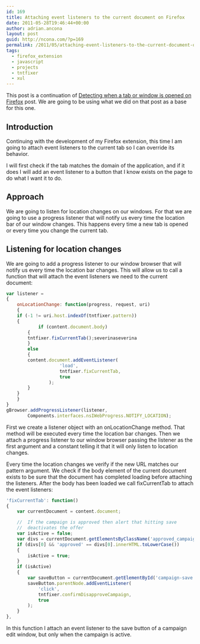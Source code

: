 ```yaml
---
id: 169
title: Attaching event listeners to the current document on Firefox
date: 2011-05-28T19:46:44+00:00
author: adrian.ancona
layout: post
guid: http://ncona.com/?p=169
permalink: /2011/05/attaching-event-listeners-to-the-current-document-on-firefox/
tags:
  - firefox_extension
  - javascript
  - projects
  - tntfixer
  - xul
---
```

This post is a continuation of [Detecting when a tab or window is opened on Firefox](http://ncona.com/2011/05/detecting-when-a-new-tab-or-window-is-open-on-firefox/ "Detecting when a new tab or window is opened on Firefox") post. We are going to be using what we did on that post as a base for this one.

## Introduction

Continuing with the development of my Firefox extension, this time I am going to attach event listeners to the current tab so I can override its behavior.

I will first check if the tab matches the domain of the application, and if it does I will add an event listener to a button that I know exists on the page to do what I want it to do.

## Approach

We are going to listen for location changes on our windows. For that we are going to use a progress listener that will notify us every time the location bar of our window changes. This happens every time a new tab is opened or every time you change the current tab.

<!--more-->

## Listening for location changes

We are going to add a progress listener to our window browser that will notify us every time the location bar changes. This will allow us to call a function that will attach the event listeners we need to the current document:

```js
var listener =
{
    onLocationChange: function(progress, request, uri)
    {
	if (-1 != uri.host.indexOf(tntfixer.pattern))
	{
            if (content.document.body)
	    {
		tntfixer.fixCurrentTab();severinaseverina
	    }
	    else
	    {
		content.document.addEventListener(
                    'load',
                    tntfixer.fixCurrentTab,
                    true
                );
	    }
	}
    }
}
gBrowser.addProgressListener(listener,
		Components.interfaces.nsIWebProgress.NOTIFY_LOCATION);
```

First we create a listener object with an onLocationChange method. That method will be executed every time the location bar changes. Then we attach a progress listener to our window browser passing the listener as the first argument and a constant telling it that it will only listen to location changes.

Every time the location changes we verify if the new URL matches our pattern argument. We check if the body element of the current document exists to be sure that the document has completed loading before attaching the listeners. After the body has been loaded we call fixCurrentTab to attach the event listeners:

```js
'fixCurrentTab': function()
{
	var currentDocument = content.document;

	//	If the campaign is approved then alert that hitting save
	//	deactivates the offer
	var isActive = false;
	var divs = currentDocument.getElementsByClassName('approved_campaign');
	if (divs[0] && 'approved' == divs[0].innerHTML.toLowerCase())
	{
		isActive = true;
	}
	if (isActive)
	{
		var saveButton = currentDocument.getElementById('campaign-save');
		saveButton.parentNode.addEventListener(
			'click',
			tntfixer.confirmDisapproveCampaign,
			true
		);
	}
},
```

In this function I attach an event listener to the save button of a campaign edit window, but only when the campaign is active.

